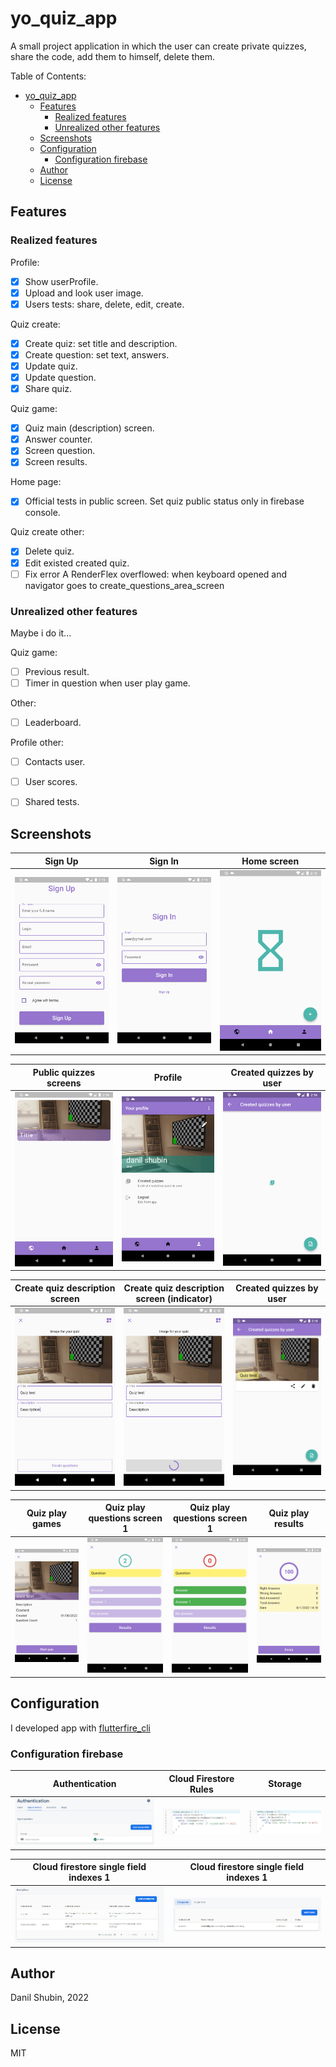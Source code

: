 # yo_quiz_app

A small project application in which the user can create private quizzes, share the code, add them to himself, delete them.

Table of Contents:
- [yo_quiz_app](#yo_quiz_app)
  - [Features](#features)
    - [Realized features](#realized-features)
    - [Unrealized other features](#unrealized-other-features)
  - [Screenshots](#screenshots)
  - [Configuration](#configuration)
    - [Configuration firebase](#configuration-firebase)
  - [Author](#author)
  - [License](#license)


## Features
### Realized features

Profile:
- [x] Show userProfile.
- [x] Upload and look user image.
- [x] Users tests: share, delete, edit, create.

Quiz create:
- [x] Create quiz: set title and description.
- [x] Create question: set text, answers.
- [x] Update quiz.
- [x] Update question.
- [x] Share quiz.

Quiz game:
- [x] Quiz main (description) screen.
- [x] Answer counter.
- [x] Screen question.
- [x] Screen results.

Home page:
- [x] Official tests in public screen. Set quiz public status only in firebase console.

Quiz create other:
- [x] Delete quiz.
- [x] Edit existed created quiz.
- [ ] Fix error A RenderFlex overflowed: when keyboard opened and navigator goes to create_questions_area_screen

### Unrealized other features 
Maybe i do it...

Quiz game:
- [ ] Previous result.
- [ ] Timer in question when user play game.

Other:
- [ ] Leaderboard.

Profile other:
- [ ] Contacts user.
- [ ] User scores.
- [ ] Shared tests.



## Screenshots

| Sign Up | Sign In | Home screen |
| - | - | - |
| ![1](./docs/app/1.png) | ![2](./docs/app/2.png) | ![3](./docs/app/3.png) |

| Public quizzes screens | Profile | Created quizzes by user |
| - | - | - |
| ![4](./docs/app/4.png) | ![5](./docs/app/5.png) | ![6](./docs/app/6.png) |

| Create quiz description screen | Create quiz description screen (indicator) | Created quizzes by user |
| - | - | - |
| ![7](./docs/app/7.png) | ![8](./docs/app/8.png) | ![9](./docs/app/9.png) |

| Quiz play games | Quiz play questions screen 1 | Quiz play questions screen 1 | Quiz play results |
| - | - | - | - |
| ![10](./docs/app/10.png) | ![11](./docs/app/11.png) | ![12](./docs/app/12.png) | ![13](./docs/app/13.png) |


## Configuration
I developed app with [flutterfire_cli](https://firebase.flutter.dev/docs/cli)

### Configuration firebase

| Authentication | Cloud Firestore Rules | Storage | 
| - | - | - |
| ![10](./docs/firebase/authentication.jpg) | ![11](./docs/firebase/cloud_firestore_rules.jpg) | ![12](./docs/firebase/storage.jpg) |

| Cloud firestore single field indexes 1 | Cloud firestore single field indexes 1 | 
| - | - |
| ![10](./docs/firebase/cloud_firestore_single_field_indexes_1.jpg) | ![11](./docs/firebase/cloud_firestore_single_field_indexes_2.jpg) |

## Author
Danil Shubin, 2022

## License
MIT


